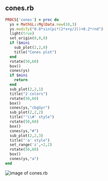 
## cones.rb

```ruby
PROCS['cones'] = proc do
  ys = MathGL::MglData.new(10,3)
  ys.modify("0.8*sin(pi*(2*x+y/2))+0.2*rnd")
  light(true)
  set_origin(0,0,0)
  if !$mini
    sub_plot(2,2,0)
    title("Cones plot")
  end
  rotate(50,60)
  box()
  cones(ys)
  if $mini
    return
  end
  sub_plot(2,2,1)
  title("2 colors")
  rotate(50,60)
  box()
  cones(ys,"cbgGyr")
  sub_plot(2,2,2)
  title("'\\#' style")
  rotate(50,60)
  box()
  cones(ys,"#")
  sub_plot(2,2,3)
  title("'a' style")
  set_range('z',-2,2)
  rotate(50,60)
  box()
  cones(ys,"a")
end


```
![image of cones.rb](https://raw.github.com/masa16/ruby-mathgl-sample/master/samples/cones/cones.png)
